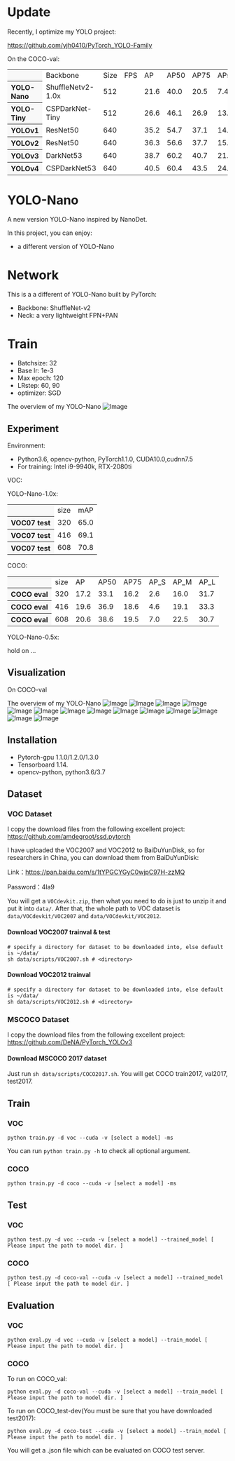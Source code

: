 # Update
Recently, I optimize my YOLO project:

https://github.com/yjh0410/PyTorch_YOLO-Family

On the COCO-val:

<table><tbody>
<tr><th align="left" bgcolor=#f8f8f8>       </th><td bgcolor=white> Backbone </td><td bgcolor=white> Size </td><td bgcolor=white> FPS </td><td bgcolor=white> AP   </td><td bgcolor=white> AP50 </td><td bgcolor=white> AP75 </td><td bgcolor=white>  APs  </td><td bgcolor=white>  APm  </td><td bgcolor=white>  APl  </td><td bgcolor=white>  GFLOPs  </td><td bgcolor=white>  Params  </td></tr>
<tr><th align="left" bgcolor=#f8f8f8> YOLO-Nano</th><td bgcolor=white> ShuffleNetv2-1.0x </td><td bgcolor=white> 512 </td><td bgcolor=white>     </td><td bgcolor=white> 21.6 </td><td bgcolor=white> 40.0 </td><td bgcolor=white> 20.5 </td><td bgcolor=white> 7.4 </td><td bgcolor=white> 22.7 </td><td bgcolor=white> 32.3 </td><td bgcolor=white> 1.65 </td><td bgcolor=white> 1.86M </td></tr>

<tr><th align="left" bgcolor=#f8f8f8> YOLO-Tiny</th><td bgcolor=white> CSPDarkNet-Tiny </td><td bgcolor=white> 512 </td><td bgcolor=white>     </td><td bgcolor=white> 26.6 </td><td bgcolor=white> 46.1 </td><td bgcolor=white> 26.9 </td><td bgcolor=white> 13.5 </td><td bgcolor=white> 30.0 </td><td bgcolor=white> 35.0 </td><td bgcolor=white> 5.52 </td><td bgcolor=white> 7.66M </td></tr>

<tr><th align="left" bgcolor=#f8f8f8> YOLOv1</th><td bgcolor=white> ResNet50 </td><td bgcolor=white> 640 </td><td bgcolor=white>     </td><td bgcolor=white> 35.2 </td><td bgcolor=white> 54.7 </td><td bgcolor=white> 37.1 </td><td bgcolor=white>  14.3 </td><td bgcolor=white>  39.5 </td><td bgcolor=white>  53.4 </td><td bgcolor=white>  41.96   </td><td bgcolor=white> 44.54M </td></tr>

<tr><th align="left" bgcolor=#f8f8f8> YOLOv2</th><td bgcolor=white> ResNet50 </td><td bgcolor=white> 640 </td><td bgcolor=white>     </td><td bgcolor=white> 36.3 </td><td bgcolor=white> 56.6 </td><td bgcolor=white> 37.7 </td><td bgcolor=white>  15.1 </td><td bgcolor=white>  41.1 </td><td bgcolor=white>  54.0 </td><td bgcolor=white>  42.10   </td><td bgcolor=white> 44.89M </td></tr>

<tr><th align="left" bgcolor=#f8f8f8> YOLOv3</th><td bgcolor=white> DarkNet53 </td><td bgcolor=white> 640 </td><td bgcolor=white>     </td><td bgcolor=white> 38.7 </td><td bgcolor=white> 60.2 </td><td bgcolor=white> 40.7 </td><td bgcolor=white>  21.3 </td><td bgcolor=white> 41.7 </td><td bgcolor=white> 51.7  </td><td bgcolor=white>  76.41   </td><td bgcolor=white> 57.25M </td></tr>

<tr><th align="left" bgcolor=#f8f8f8> YOLOv4</th><td bgcolor=white> CSPDarkNet53 </td><td bgcolor=white> 640 </td><td bgcolor=white>     </td><td bgcolor=white> 40.5 </td><td bgcolor=white> 60.4 </td><td bgcolor=white> 43.5 </td><td bgcolor=white> 24.2 </td><td bgcolor=white> 44.8 </td><td bgcolor=white> 52.0 </td><td bgcolor=white>  60.55   </td><td bgcolor=white> 52.00M </td></tr>

</table></tbody>

# YOLO-Nano
A new version YOLO-Nano inspired by NanoDet.

In this project, you can enjoy: 
- a different version of YOLO-Nano


# Network
This is a a different of YOLO-Nano built by PyTorch:
- Backbone: ShuffleNet-v2
- Neck: a very lightweight FPN+PAN

# Train
- Batchsize: 32
- Base lr: 1e-3
- Max epoch: 120
- LRstep: 60, 90
- optimizer: SGD

The overview of my YOLO-Nano
![Image](https://github.com/yjh0410/YOLO-Nano/blob/main/img_files/model.png)

## Experiment
Environment:

- Python3.6, opencv-python, PyTorch1.1.0, CUDA10.0,cudnn7.5
- For training: Intel i9-9940k, RTX-2080ti

VOC:

YOLO-Nano-1.0x:

<table><tbody>
<tr><th align="left" bgcolor=#f8f8f8> </th>  <td bgcolor=white> size </td><td bgcolor=white> mAP </td></tr>
<tr><th align="left" bgcolor=#f8f8f8> VOC07 test</th><td bgcolor=white> 320 </td><td bgcolor=white> 65.0 </td></tr>
<tr><th align="left" bgcolor=#f8f8f8> VOC07 test</th><td bgcolor=white> 416 </td><td bgcolor=white> 69.1 </td></tr>
<tr><th align="left" bgcolor=#f8f8f8> VOC07 test</th><td bgcolor=white> 608 </td><td bgcolor=white> 70.8 </td></tr>
</table></tbody>

COCO:

<table><tbody>
<tr><th align="left" bgcolor=#f8f8f8> </th>     <td bgcolor=white> size </td><td bgcolor=white> AP </td><td bgcolor=white> AP50 </td><td bgcolor=white> AP75 </td><td bgcolor=white> AP_S </td><td bgcolor=white> AP_M </td><td bgcolor=white> AP_L </td></tr>

<tr><th align="left" bgcolor=#f8f8f8> COCO eval</th><td bgcolor=white> 320 </td><td bgcolor=white> 17.2 </td><td bgcolor=white> 33.1 </td><td bgcolor=white> 16.2 </td><td bgcolor=white> 2.6 </td><td bgcolor=white> 16.0 </td><td bgcolor=white> 31.7 </td></tr>

<tr><th align="left" bgcolor=#f8f8f8> COCO eval</th><td bgcolor=white> 416 </td><td bgcolor=white> 19.6 </td><td bgcolor=white> 36.9 </td><td bgcolor=white> 18.6 </td><td bgcolor=white> 4.6 </td><td bgcolor=white> 19.1 </td><td bgcolor=white> 33.3 </td></tr>


<tr><th align="left" bgcolor=#f8f8f8> COCO eval</th><td bgcolor=white> 608 </td><td bgcolor=white> 20.6 </td><td bgcolor=white> 38.6 </td><td bgcolor=white> 19.5 </td><td bgcolor=white> 7.0 </td><td bgcolor=white> 22.5 </td><td bgcolor=white> 30.7 </td></tr>
</table></tbody>

YOLO-Nano-0.5x:

hold on ...


## Visualization
On COCO-val

The overview of my YOLO-Nano
![Image](https://github.com/yjh0410/YOLO-Nano/blob/main/img_files/coco-val/000002.jpg)
![Image](https://github.com/yjh0410/YOLO-Nano/blob/main/img_files/coco-val/000003.jpg)
![Image](https://github.com/yjh0410/YOLO-Nano/blob/main/img_files/coco-val/000011.jpg)
![Image](https://github.com/yjh0410/YOLO-Nano/blob/main/img_files/coco-val/000014.jpg)
![Image](https://github.com/yjh0410/YOLO-Nano/blob/main/img_files/coco-val/000019.jpg)
![Image](https://github.com/yjh0410/YOLO-Nano/blob/main/img_files/coco-val/000023.jpg)
![Image](https://github.com/yjh0410/YOLO-Nano/blob/main/img_files/coco-val/000030.jpg)
![Image](https://github.com/yjh0410/YOLO-Nano/blob/main/img_files/coco-val/000045.jpg)
![Image](https://github.com/yjh0410/YOLO-Nano/blob/main/img_files/coco-val/000051.jpg)
![Image](https://github.com/yjh0410/YOLO-Nano/blob/main/img_files/coco-val/000073.jpg)
![Image](https://github.com/yjh0410/YOLO-Nano/blob/main/img_files/coco-val/000076.jpg)
![Image](https://github.com/yjh0410/YOLO-Nano/blob/main/img_files/coco-val/000078.jpg)
![Image](https://github.com/yjh0410/YOLO-Nano/blob/main/img_files/coco-val/000081.jpg)
![Image](https://github.com/yjh0410/YOLO-Nano/blob/main/img_files/coco-val/000088.jpg)


## Installation
- Pytorch-gpu 1.1.0/1.2.0/1.3.0
- Tensorboard 1.14.
- opencv-python, python3.6/3.7

## Dataset

### VOC Dataset
I copy the download files from the following excellent project:
https://github.com/amdegroot/ssd.pytorch

I have uploaded the VOC2007 and VOC2012 to BaiDuYunDisk, so for researchers in China, you can download them from BaiDuYunDisk:

Link：https://pan.baidu.com/s/1tYPGCYGyC0wjpC97H-zzMQ 

Password：4la9

You will get a ```VOCdevkit.zip```, then what you need to do is just to unzip it and put it into ```data/```. After that, the whole path to VOC dataset is ```data/VOCdevkit/VOC2007``` and ```data/VOCdevkit/VOC2012```.

#### Download VOC2007 trainval & test

```Shell
# specify a directory for dataset to be downloaded into, else default is ~/data/
sh data/scripts/VOC2007.sh # <directory>
```

#### Download VOC2012 trainval
```Shell
# specify a directory for dataset to be downloaded into, else default is ~/data/
sh data/scripts/VOC2012.sh # <directory>
```

### MSCOCO Dataset
I copy the download files from the following excellent project:
https://github.com/DeNA/PyTorch_YOLOv3

#### Download MSCOCO 2017 dataset
Just run ```sh data/scripts/COCO2017.sh```. You will get COCO train2017, val2017, test2017.


## Train
### VOC
```Shell
python train.py -d voc --cuda -v [select a model] -ms
```

You can run ```python train.py -h``` to check all optional argument.

### COCO
```Shell
python train.py -d coco --cuda -v [select a model] -ms
```


## Test
### VOC
```Shell
python test.py -d voc --cuda -v [select a model] --trained_model [ Please input the path to model dir. ]
```

### COCO
```Shell
python test.py -d coco-val --cuda -v [select a model] --trained_model [ Please input the path to model dir. ]
```


## Evaluation
### VOC
```Shell
python eval.py -d voc --cuda -v [select a model] --train_model [ Please input the path to model dir. ]
```

### COCO
To run on COCO_val:
```Shell
python eval.py -d coco-val --cuda -v [select a model] --train_model [ Please input the path to model dir. ]
```

To run on COCO_test-dev(You must be sure that you have downloaded test2017):
```Shell
python eval.py -d coco-test --cuda -v [select a model] --train_model [ Please input the path to model dir. ]
```
You will get a .json file which can be evaluated on COCO test server.

